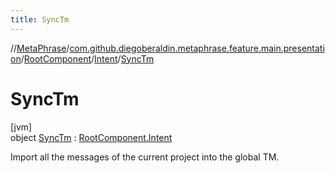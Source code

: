 ```yaml
---
title: SyncTm
---
```

//[MetaPhrase](../../../../../index.html)/[com.github.diegoberaldin.metaphrase.feature.main.presentation](../../../index.html)/[RootComponent](../../index.html)/[Intent](../index.html)/[SyncTm](index.html)



# SyncTm



[jvm]\
object [SyncTm](index.html) : [RootComponent.Intent](../index.html)

Import all the messages of the current project into the global TM.


